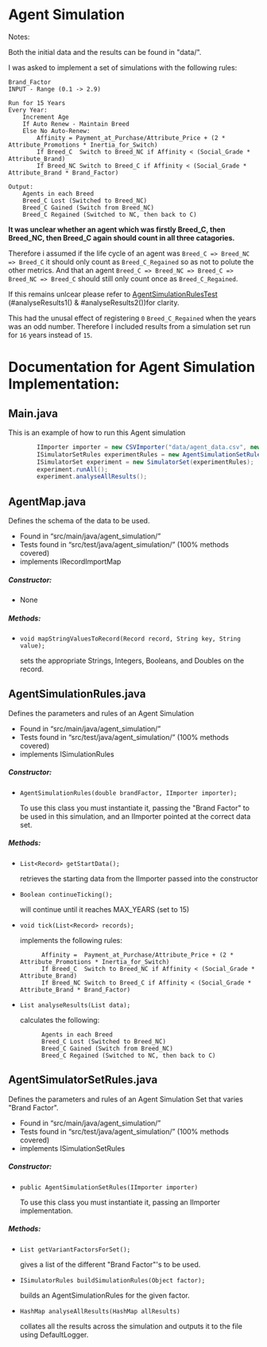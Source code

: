 # Agent Simulation

Notes:

Both the initial data and the results can be found in "data/".

I was asked to implement a set of simulations with the following rules:

    Brand_Factor
    INPUT - Range (0.1 -> 2.9)

    Run for 15 Years
    Every Year:	
        Increment Age
        If Auto Renew - Maintain Breed
        Else No Auto-Renew:	
            Affinity = Payment_at_Purchase/Attribute_Price + (2 * Attribute_Promotions * Inertia_for_Switch)
            If Breed_C	Switch to Breed_NC if Affinity < (Social_Grade * Attribute_Brand)
            If Breed_NC	Switch to Breed_C if Affinity < (Social_Grade * Attribute_Brand * Brand_Factor)

    Output:
        Agents in each Breed
        Breed_C Lost (Switched to Breed_NC)
        Breed_C Gained (Switch from Breed_NC)
        Breed_C Regained (Switched to NC, then back to C)

    
**It was unclear whether an agent which was firstly Breed_C, then Breed_NC, then Breed_C again should count in all three catagories.**

Therefore i assumed if the life cycle of an agent was `Breed_C => Breed_NC => Breed_C` it should only count as `Breed_C_Regained` so as not to polute the other metrics. And that an agent `Breed_C => Breed_NC => Breed_C => Breed_NC => Breed_C` should still only count once as `Breed_C_Regained`.

If this remains unlcear please refer to [AgentSimulationRulesTest](src/test/java/agent_simulation/AgentSimulationRulesTest.java) (#analyseResults1() & #analyseResults2())for clarity.

This had the unusal effect of registering `0` `Breed_C_Regained` when the years was an odd number. Therefore I included results from a simulation set run for `16` years instead of `15`.



# Documentation for Agent Simulation Implementation:

## Main.java
This is an example of how to run this Agent simulation



~~~~ java
        IImporter importer = new CSVImporter("data/agent_data.csv", new AgentMap());
        ISimulatorSetRules experimentRules = new AgentSimulationSetRules(importer);
        ISimulatorSet experiment = new SimulatorSet(experimentRules);
        experiment.runAll();
        experiment.analyseAllResults();
~~~~

## AgentMap.java
Defines the schema of the data to be used.

* Found in “src/main/java/agent_simulation/”
* Tests found in “src/test/java/agent_simulation/” (100% methods covered)
* implements IRecordImportMap

##### Constructor: 
* None

##### Methods:
* `void mapStringValuesToRecord(Record record, String key, String value);`

    sets the appropriate Strings, Integers, Booleans, and Doubles on the record.



## AgentSimulationRules.java
Defines the parameters and rules of an Agent Simulation

* Found in “src/main/java/agent_simulation/”
* Tests found in “src/test/java/agent_simulation/” (100% methods covered)
* implements ISimulationRules


##### Constructor:
* `AgentSimulationRules(double brandFactor, IImporter importer);`

    To use this class you must instantiate it, passing the "Brand Factor" to be used in this simulation, and an IImporter pointed at the correct data set.

##### Methods:
* `List<Record> getStartData();`

    retrieves the starting data from the IImporter passed into the constructor
    
* `Boolean continueTicking();`

    will continue until it reaches MAX_YEARS (set to 15)
    
* `void tick(List<Record> records);`

    implements the following rules:
    
            Affinity = 	Payment_at_Purchase/Attribute_Price + (2 * Attribute_Promotions * Inertia_for_Switch)
            If Breed_C	Switch to Breed_NC if Affinity < (Social_Grade * Attribute_Brand)
            If Breed_NC	Switch to Breed_C if Affinity < (Social_Grade * Attribute_Brand * Brand_Factor)
        
* `List analyseResults(List data);`

    calculates the following:
        
            Agents in each Breed
            Breed_C Lost (Switched to Breed_NC)
            Breed_C Gained (Switch from Breed_NC)
            Breed_C Regained (Switched to NC, then back to C)


## AgentSimulatorSetRules.java
Defines the parameters and rules of an Agent Simulation Set that varies "Brand Factor".

* Found in “src/main/java/agent_simulation/”
* Tests found in “src/test/java/agent_simulation/” (100% methods covered)
* implements ISimulationSetRules

##### Constructor:
* `public AgentSimulationSetRules(IImporter importer)`

    To use this class you must instantiate it, passing an IImporter implementation.

##### Methods:
* `List getVariantFactorsForSet();`

    gives a list of the different "Brand Factor"'s to be used.
    
* `ISimulatorRules buildSimulationRules(Object factor);`

    builds an AgentSimulationRules for the given factor. 
       
* `HashMap analyseAllResults(HashMap allResults)`

    collates all the results across the simulation and outputs it to the file using DefaultLogger.